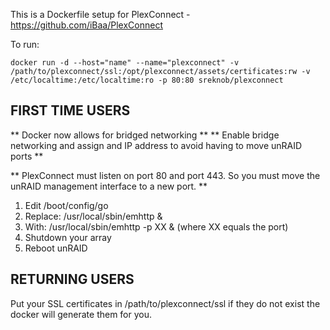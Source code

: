This is a Dockerfile setup for PlexConnect - https://github.com/iBaa/PlexConnect

To run:

```
docker run -d --host="name" --name="plexconnect" -v /path/to/plexconnect/ssl:/opt/plexconnect/assets/certificates:rw -v /etc/localtime:/etc/localtime:ro -p 80:80 sreknob/plexconnect
```

FIRST TIME USERS
---

** Docker now allows for bridged networking **
** Enable bridge networking and assign and IP address to avoid having to move unRAID ports **


** PlexConnect must listen on port 80 and port 443. So you must move the unRAID management interface to a new port. **

1. Edit /boot/config/go
2. Replace: /usr/local/sbin/emhttp &
3. With: /usr/local/sbin/emhttp -p XX & (where XX equals the port)
4. Shutdown your array
5. Reboot unRAID

RETURNING USERS
---

Put your SSL certificates in /path/to/plexconnect/ssl if they do not exist the docker will generate them for you.
